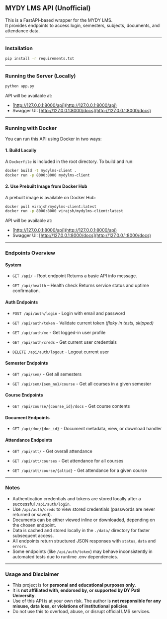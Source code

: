 ## MYDY LMS API (Unofficial)

This is a FastAPI-based wrapper for the MYDY LMS.  
It provides endpoints to access login, semesters, subjects, documents, and attendance data.

---

### Installation

```bash
pip install -r requirements.txt
```

---

### Running the Server (Locally)

```bash
python app.py
```

API will be available at:

- [http://127.0.0.1:8000/api](http://127.0.0.1:8000/api)
- Swagger UI: [http://127.0.0.1:8000/docs](http://127.0.0.1:8000/docs)

---

### Running with Docker

You can run this API using Docker in two ways:

#### 1. Build Locally

A `Dockerfile` is included in the root directory.
To build and run:

```bash
docker build -t mydylms-client .
docker run -p 8000:8000 mydylms-client
```

#### 2. Use Prebuilt Image from Docker Hub

A prebuilt image is available on Docker Hub:

```bash
docker pull virajsh/mydylms-client:latest
docker run -p 8000:8000 virajsh/mydylms-client:latest
```

API will be available at:

- [http://127.0.0.1:8000/api](http://127.0.0.1:8000/api)
- Swagger UI: [http://127.0.0.1:8000/docs](http://127.0.0.1:8000/docs)

---

### Endpoints Overview

#### System

- `GET /api/` – Root endpoint
  Returns a basic API info message.

- `GET /api/health` – Health check
  Returns service status and uptime confirmation.

#### Auth Endpoints

- `POST /api/auth/login` - Login with email and password

- `GET /api/auth/token` - Validate current token _(flaky in tests, skipped)_

- `GET /api/auth/me` - Get logged-in user profile

- `GET /api/auth/creds` - Get current user credentials

- `DELETE /api/auth/logout` - Logout current user

#### Semester Endpoints

- `GET /api/sem/` - Get all semesters

- `GET /api/sem/{sem_no}/course` - Get all courses in a given semester

#### Course Endpoints

- `GET /api/course/{course_id}/docs` - Get course contents

#### Document Endpoints

- `GET /api/doc/{doc_id}` - Document metadata, view, or download handler

#### Attendance Endpoints

- `GET /api/att/` - Get overall attendance

- `GET /api/att/courses` - Get attendance for all courses

- `GET /api/att/course/{altid}` - Get attendance for a given course

---

### Notes

- Authentication credentials and tokens are stored locally after a successful `/api/auth/login`.
- Use `/api/auth/creds` to view stored credentials (passwords are never returned or saved).
- Documents can be either viewed inline or downloaded, depending on the chosen endpoint.
- Data is cached and stored locally in the `./data/` directory for faster subsequent access.
- All endpoints return structured JSON responses with `status`, `data` and `errors`.
- Some endpoints (like `/api/auth/token`) may behave inconsistently in automated tests due to runtime .env dependencies.

---

### Usage and Disclaimer

- This project is for **personal and educational purposes only**.
- It is **not affiliated with, endorsed by, or supported by DY Patil University**.
- Use of this API is at your own risk. The author is **not responsible for any misuse, data loss, or violations of institutional policies**.
- Do not use this to overload, abuse, or disrupt official LMS services.
